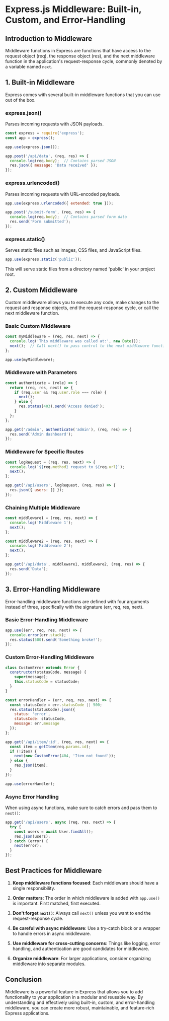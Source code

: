 # Express.js Middleware: Built-in, Custom, and Error-Handling

## Introduction to Middleware

Middleware functions in Express are functions that have access to the request object (req), the response object (res), and the next middleware function in the application's request-response cycle, commonly denoted by a variable named `next`.

## 1. Built-in Middleware

Express comes with several built-in middleware functions that you can use out of the box.

### express.json()

Parses incoming requests with JSON payloads.

```javascript
const express = require('express');
const app = express();

app.use(express.json());

app.post('/api/data', (req, res) => {
  console.log(req.body);  // Contains parsed JSON
  res.json({ message: 'Data received' });
});
```

### express.urlencoded()

Parses incoming requests with URL-encoded payloads.

```javascript
app.use(express.urlencoded({ extended: true }));

app.post('/submit-form', (req, res) => {
  console.log(req.body);  // Contains parsed form data
  res.send('Form submitted');
});
```

### express.static()

Serves static files such as images, CSS files, and JavaScript files.

```javascript
app.use(express.static('public'));
```

This will serve static files from a directory named 'public' in your project root.

## 2. Custom Middleware

Custom middleware allows you to execute any code, make changes to the request and response objects, end the request-response cycle, or call the next middleware function.

### Basic Custom Middleware

```javascript
const myMiddleware = (req, res, next) => {
  console.log('This middleware was called at:', new Date());
  next();  // Call next() to pass control to the next middleware function
};

app.use(myMiddleware);
```

### Middleware with Parameters

```javascript
const authenticate = (role) => {
  return (req, res, next) => {
    if (req.user && req.user.role === role) {
      next();
    } else {
      res.status(403).send('Access denied');
    }
  };
};

app.get('/admin', authenticate('admin'), (req, res) => {
  res.send('Admin dashboard');
});
```

### Middleware for Specific Routes

```javascript
const logRequest = (req, res, next) => {
  console.log(`${req.method} request to ${req.url}`);
  next();
};

app.get('/api/users', logRequest, (req, res) => {
  res.json({ users: [] });
});
```

### Chaining Multiple Middleware

```javascript
const middleware1 = (req, res, next) => {
  console.log('Middleware 1');
  next();
};

const middleware2 = (req, res, next) => {
  console.log('Middleware 2');
  next();
};

app.get('/api/data', middleware1, middleware2, (req, res) => {
  res.send('Data');
});
```

## 3. Error-Handling Middleware

Error-handling middleware functions are defined with four arguments instead of three, specifically with the signature (err, req, res, next).

### Basic Error-Handling Middleware

```javascript
app.use((err, req, res, next) => {
  console.error(err.stack);
  res.status(500).send('Something broke!');
});
```

### Custom Error-Handling Middleware

```javascript
class CustomError extends Error {
  constructor(statusCode, message) {
    super(message);
    this.statusCode = statusCode;
  }
}

const errorHandler = (err, req, res, next) => {
  const statusCode = err.statusCode || 500;
  res.status(statusCode).json({
    status: 'error',
    statusCode: statusCode,
    message: err.message
  });
};

app.get('/api/item/:id', (req, res, next) => {
  const item = getItem(req.params.id);
  if (!item) {
    next(new CustomError(404, 'Item not found'));
  } else {
    res.json(item);
  }
});

app.use(errorHandler);
```

### Async Error Handling

When using async functions, make sure to catch errors and pass them to `next()`:

```javascript
app.get('/api/users', async (req, res, next) => {
  try {
    const users = await User.findAll();
    res.json(users);
  } catch (error) {
    next(error);
  }
});
```

## Best Practices for Middleware

1. **Keep middleware functions focused**: Each middleware should have a single responsibility.

2. **Order matters**: The order in which middleware is added with `app.use()` is important. First matched, first executed.

3. **Don't forget `next()`**: Always call `next()` unless you want to end the request-response cycle.

4. **Be careful with async middleware**: Use a try-catch block or a wrapper to handle errors in async middleware.

5. **Use middleware for cross-cutting concerns**: Things like logging, error handling, and authentication are good candidates for middleware.

6. **Organize middleware**: For larger applications, consider organizing middleware into separate modules.

## Conclusion

Middleware is a powerful feature in Express that allows you to add functionality to your application in a modular and reusable way. By understanding and effectively using built-in, custom, and error-handling middleware, you can create more robust, maintainable, and feature-rich Express applications.

